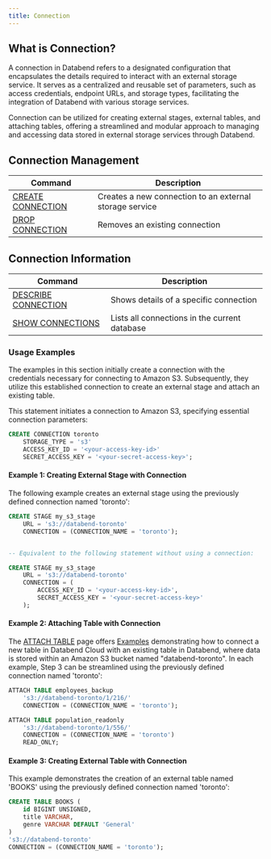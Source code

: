```yaml
---
title: Connection
---
```


## What is Connection?

A connection in Databend refers to a designated configuration that encapsulates the details required to interact with an external storage service. It serves as a centralized and reusable set of parameters, such as access credentials, endpoint URLs, and storage types, facilitating the integration of Databend with various storage services.

Connection can be utilized for creating external stages, external tables, and attaching tables, offering a streamlined and modular approach to managing and accessing data stored in external storage services through Databend.

## Connection Management

| Command | Description |
|---------|-------------|
| [CREATE CONNECTION](create-connection.md) | Creates a new connection to an external storage service |
| [DROP CONNECTION](drop-connection.md) | Removes an existing connection |

## Connection Information

| Command | Description |
|---------|-------------|
| [DESCRIBE CONNECTION](desc-connection.md) | Shows details of a specific connection |
| [SHOW CONNECTIONS](show-connections.md) | Lists all connections in the current database |

### Usage Examples

The examples in this section initially create a connection with the credentials necessary for connecting to Amazon S3. Subsequently, they utilize this established connection to create an external stage and attach an existing table. 

This statement initiates a connection to Amazon S3, specifying essential connection parameters:

```sql
CREATE CONNECTION toronto 
    STORAGE_TYPE = 's3' 
    ACCESS_KEY_ID = '<your-access-key-id>'
    SECRET_ACCESS_KEY = '<your-secret-access-key>';

```

#### Example 1: Creating External Stage with Connection

The following example creates an external stage using the previously defined connection named 'toronto':

```sql
CREATE STAGE my_s3_stage 
    URL = 's3://databend-toronto' 
    CONNECTION = (CONNECTION_NAME = 'toronto');


-- Equivalent to the following statement without using a connection:

CREATE STAGE my_s3_stage 
    URL = 's3://databend-toronto' 
    CONNECTION = (
        ACCESS_KEY_ID = '<your-access-key-id>',
        SECRET_ACCESS_KEY = '<your-secret-access-key>' 
    );

```

#### Example 2: Attaching Table with Connection

The [ATTACH TABLE](../01-table/92-attach-table.md) page offers [Examples](../01-table/92-attach-table.md#examples) demonstrating how to connect a new table in Databend Cloud with an existing table in Databend, where data is stored within an Amazon S3 bucket named "databend-toronto". In each example, Step 3 can be streamlined using the previously defined connection named 'toronto':

```sql title='Databend Cloud:'
ATTACH TABLE employees_backup 
    's3://databend-toronto/1/216/' 
    CONNECTION = (CONNECTION_NAME = 'toronto');

```

```sql title='Databend Cloud:'
ATTACH TABLE population_readonly 
    's3://databend-toronto/1/556/' 
    CONNECTION = (CONNECTION_NAME = 'toronto') 
    READ_ONLY;

```

#### Example 3: Creating External Table with Connection

This example demonstrates the creation of an external table named 'BOOKS' using the previously defined connection named 'toronto':

```sql
CREATE TABLE BOOKS (
    id BIGINT UNSIGNED,
    title VARCHAR,
    genre VARCHAR DEFAULT 'General'
) 
's3://databend-toronto' 
CONNECTION = (CONNECTION_NAME = 'toronto');

```

